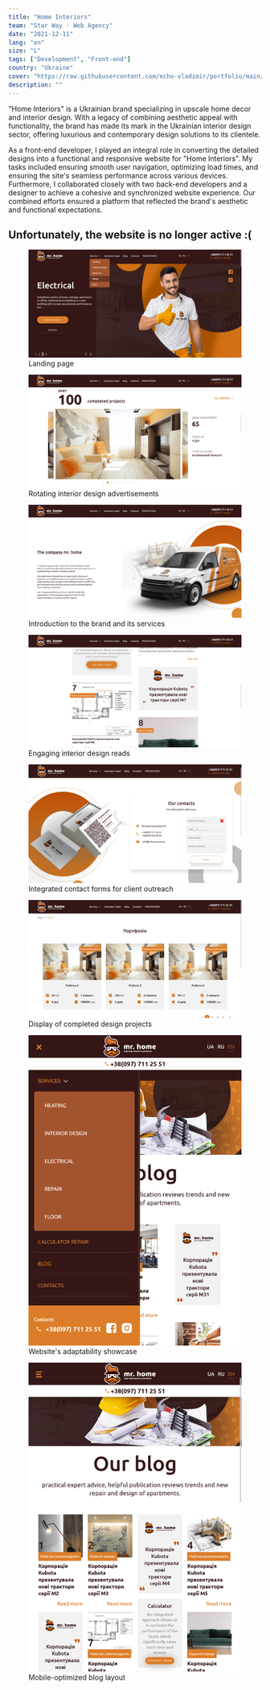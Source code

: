```yaml
---
title: "Home Interiors"
team: "Star Way · Web Agency"
date: "2021-12-11"
lang: "en"
size: "L"
tags: ["Development", "Front-end"]
country: "Ukraine"
cover: "https://raw.githubusercontent.com/echo-vladimir/portfolio/main/public/media/mrhouse/shot1.png"
description: ""
---
```


"Home Interiors" is a Ukrainian brand specializing in upscale home decor and
interior design. With a legacy of combining aesthetic appeal with functionality,
the brand has made its mark in the Ukrainian interior design sector, offering
luxurious and contemporary design solutions to its clientele.

As a front-end developer, I played an integral role in converting the detailed
designs into a functional and responsive website for "Home Interiors". My tasks
included ensuring smooth user navigation, optimizing load times, and ensuring
the site's seamless performance across various devices. Furthermore, I
collaborated closely with two back-end developers and a designer to achieve a
cohesive and synchronized website experience. Our combined efforts ensured a
platform that reflected the brand's aesthetic and functional expectations.

## Unfortunately, the website is no longer active :(

<figure>
    <img alt="Home Page - Header" src="https://raw.githubusercontent.com/echo-vladimir/portfolio/main/public/media/mrhouse/shot1.png"/>
    <figcaption>Landing page</figcaption>
</figure>
<figure>
    <img alt="Home Page - Adv Slider" src="https://raw.githubusercontent.com/echo-vladimir/portfolio/main/public/media/mrhouse/shot2.png"/>
    <figcaption>Rotating interior design advertisements</figcaption>
</figure>
<figure>
    <img alt="Home Page - Description" src="https://raw.githubusercontent.com/echo-vladimir/portfolio/main/public/media/mrhouse/shot3.png"/>
    <figcaption>Introduction to the brand and its services</figcaption>
</figure>
<figure>
    <img alt="Articles" src="https://raw.githubusercontent.com/echo-vladimir/portfolio/main/public/media/mrhouse/shot4.png"/>
    <figcaption>Engaging interior design reads</figcaption>
</figure>
<figure>
    <img alt="Contacts" src="https://raw.githubusercontent.com/echo-vladimir/portfolio/main/public/media/mrhouse/shot5.png"/>
    <figcaption>Integrated contact forms for client outreach</figcaption>
</figure>
<figure>
    <img alt="Portfolio of work" src="https://raw.githubusercontent.com/echo-vladimir/portfolio/main/public/media/mrhouse/shot6.png"/>
    <figcaption>Display of completed design projects</figcaption>
</figure>
<figure>
    <img alt="Tablet version menu" src="https://raw.githubusercontent.com/echo-vladimir/portfolio/main/public/media/mrhouse/shot7.png"/>
    <figcaption>Website's adaptability showcase</figcaption>
</figure>
<figure>
    <img alt="Responsive blogging page" src="https://raw.githubusercontent.com/echo-vladimir/portfolio/main/public/media/mrhouse/shot8.png"/>
    <figcaption>Mobile-optimized blog layout</figcaption>
</figure>
